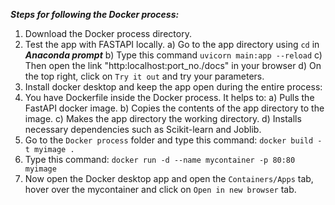 ***Steps for following the Docker process:***

1. Download the Docker process directory.
2. Test the app with FASTAPI locally.
a) Go to the app directory using `cd` in ***Anaconda prompt***
b) Type this command `uvicorn main:app --reload`
c) Then open the link "http:localhost:port_no./docs" in your browser
d) On the top right, click on `Try it out` and try your parameters.
3. Install docker desktop and keep the app open during the entire process:
4. You have Dockerfile inside the Docker process. It helps to:
a) Pulls the FastAPI docker image.
b) Copies the contents of the app directory to the image.
c) Makes the app directory the working directory.
d) Installs necessary dependencies such as Scikit-learn and Joblib.
5. Go to the `Docker process` folder and type this command: `docker build -t myimage .`
6. Type this command: `docker run -d --name mycontainer -p 80:80 myimage`
7. Now open the Docker desktop app and open the `Containers/Apps` tab, hover over the mycontainer 
and click on `Open in new browser` tab. 